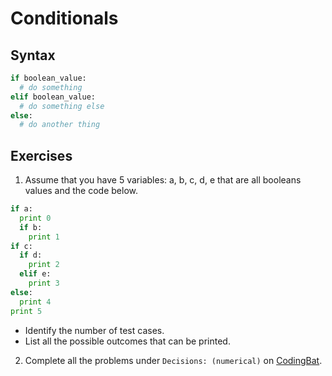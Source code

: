 # Conditionals

## Syntax
```python
if boolean_value:
  # do something
elif boolean_value:
  # do something else
else:
  # do another thing
```

## Exercises
1. Assume that you have 5 variables: a, b, c, d, e that are all booleans values and the code below.
```python
if a:
  print 0
  if b:
    print 1
if c:
  if d:
    print 2
  elif e:
    print 3
else:
  print 4
print 5
```

* Identify the number of test cases.
* List all the possible outcomes that can be printed.
2. Complete all the problems under `Decisions: (numerical)` on [CodingBat](http://codingbat.com/home/konstans@stuy.edu/all).
